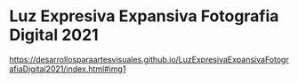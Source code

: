 # Luz Expresiva Expansiva Fotografia Digital 2021

https://desarrollosparaartesvisuales.github.io/LuzExpresivaExpansivaFotografiaDigital2021/index.html#img1